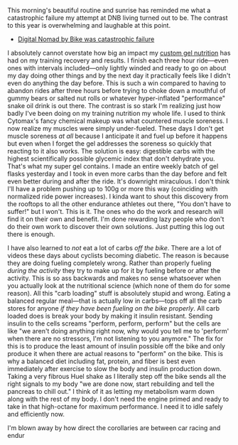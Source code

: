 This morning's beautiful routine and sunrise has reminded me what a catastrophic failure my attempt at DNB living turned out to be. The contrast to this year is overwhelming and laughable at this point.

- [Digital Nomad by Bike was catastrophic failure](../Cycling/Digital%20Nomad%20by%20Bike%20was%20catastrophic%20failure.md)

I absolutely cannot overstate how big an impact my [custom gel nutrition](../Cycling/Homemade%20gel%20recipe.md) has had on my training recovery and results. I finish each three hour ride—even ones with intervals included—only lightly winded and ready to go on about my day doing other things and by the next day it practically feels like I didn't even do anything the day before. This is such a win compared to having to abandon rides after three hours before trying to choke down a mouthful of gummy bears or salted nut rolls or whatever hyper-inflated "performance" snake oil drink is out there. The contrast is so stark I'm realizing just how badly I've been doing on my training nutrition my whole life. I used to think Cytomax's fancy chemical makeup was what countered muscle soreness. I now realize my muscles were simply under-fueled. These days I don't get muscle soreness _at all_ because I anticipate it and fuel up before it happens but even when I forget the gel addresses the soreness so quickly that reacting to it also works. The solution is easy: digestible carbs with the highest scientifically possible glycemic index that don't dehydrate you. That's what my super gel contains. I made an entire weekly batch of gel flasks yesterday and I took in even more carbs than the day before and felt even better during and after the ride. It's downright miraculous. I don't think I'll have a problem pushing up to 100g or more this way (coinciding with normalized ride power increases). I kinda want to shout this discovery from the rooftops to all the other endurance athletes out there, "You don't have to suffer!" but I won't. This is it. The ones who do the work and research will find it on their own and benefit. I'm done rewarding lazy people who don't do their own work to discover their own solutions. Just putting this log out there is enough.

I have also learned to _not_ eat a lot of carbs _off the bike_. There are a lot of videos these days about cyclists becoming diabetic. The reason is because they are doing fueling completely wrong. Rather than properly fueling _during the activity_ they try to make up for it by fueling before or after the activity. This is so ass backwards and makes no sense whatsoever when you actually look at the nutritional science (which none of them do for some reason). All this "carb loading" stuff is absolutely stupid and wrong. Eating a balanced regular meal—that is actually low in carbs—tops off all the carb stores for anyone *if they have been fueling on the bike properly*. All carb loaded does is break your body by making it insulin resistant. Sending insulin to the cells screams "perform, perform, perform" but the cells are like "we aren't doing anything right now, why would you tell me to 'perform' when there are no stressors, I'm not listening to you anymore." The fix for this is to produce the least amount of insulin possible off the bike and only produce it when there are actual reasons to "perform" on the bike. This is why a balanced diet including fat, protein, and fiber is best even immediately after exercise to slow the body and insulin production down. Taking a very fibrous Huel shake as I literally step off the bike sends all the right signals to my body "we are done now, start rebuilding and tell the pancreas to chill out." I think of it as letting my metabolism warm down along with the rest of my body. I don't need the engine primed and ready to take in that high-octane for maximum performance. I need it to idle safely and efficiently now.

I'm blown away by how direct the corollaries are between car racing and endur
